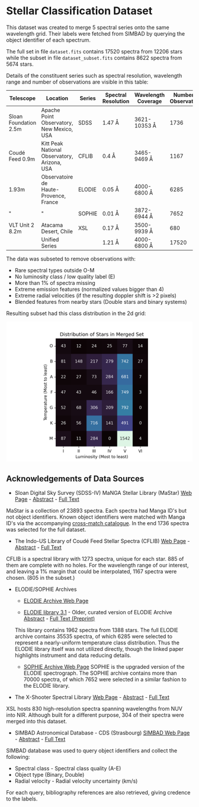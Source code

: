 # Stellar Classification Dataset

This dataset was created to merge 5 spectral series onto the same wavelength grid. Their labels were fetched from SIMBAD by querying the object identifier of each spectrum. 

The full set in file `dataset.fits` contains 17520 spectra from 12206 stars while the subset in file `dataset_subset.fits` contains 8622 spectra from 5674 stars. 

Details of the constituent series such as spectral resolution, wavelength range and number of observations are visible in this table:

| Telescope | Location | Series | Spectral<br>Resolution | Wavelength<br>Coverage | Number of <br>Observations | Subset |
|---|---|---|---|---|---|---|
| Sloan Foundation 2.5m | Apache Point Observatory, <br>New Mexico, USA | SDSS | 1.47 Å | 3621-10353 Å | 1736 | 699 |
| Coudé Feed 0.9m | Kitt Peak National <br>Observatory, Arizona, USA | CFLIB | 0.4 Å | 3465-9469 Å | 1167 | 805 |
| 1.93m | Observatoire de <br>Haute-Provence, France | ELODIE | 0.05 Å | 4000-6800 Å | 6285 | 3263 |
| " | " | SOPHIE | 0.01 Å | 3872-6944 Å | 7652 | 3551 |
| VLT Unit 2 8.2m | Atacama Desert, Chile | XSL | 0.17 Å | 3500-9939 Å | 680 | 304 |
|  | Unified Series |  | 1.21 Å | 4000-6800 Å | 17520 | 8622 |

The data was subseted to remove observations with:
* Rare spectral types outside O-M
* No luminosity class / low quality label (E)
* More than 1% of spectra missing
* Extreme emission features (normalized values bigger than 4)
* Extreme radial velocities (if the resulting doppler shift is >2 pixels)
* Blended features from nearby stars (Double stars and binary systems)

Resulting subset had this class distribution in the 2d grid:

![Class distribution of subset.](../img/dataset_dist.png "Dataset Distribution")

## Acknowledgements of Data Sources
* Sloan Digital Sky Survey (SDSS-IV) MaNGA Stellar Library (MaStar)
[Web Page](https://www.sdss4.org/dr17/mastar/) - [Abstract](https://ui.adsabs.harvard.edu/abs/2019ApJ...883..175Y/abstract) - [Full Text](https://ui.adsabs.harvard.edu/link_gateway/2019ApJ...883..175Y/PUB_PDF)

MaStar is a collection of 23893 spectra. Each spectra had Manga ID's but not object identifiers. Known object identifiers were matched with Manga ID's via the accompanying [cross-match catalogue](https://www.sdss4.org/dr17/mastar/mastar-crossmatch/). In the end 1736 spectra was selected for the full dataset.

* The Indo-US Library of Coudé Feed Stellar Spectra (CFLIB)
[Web Page](https://noirlab.edu/science/observing-noirlab/observing-kitt-peak/telescope-and-instrument-documentation/cflib) - [Abstract](https://iopscience.iop.org/article/10.1086/386343) - [Full Text](https://iopscience.iop.org/article/10.1086/386343/pdf)

CFLIB is a spectral library with 1273 spectra, unique for each star. 885 of them are complete with no holes. For the wavelength range of our interest, and leaving a 1% margin that could be interpolated, 1167 spectra were chosen. (805 in the subset.)

* ELODIE/SOPHIE Archives
    * [ELODIE Archive Web Page](http://atlas.obs-hp.fr/elodie/)

    * [ELODIE library 3.1](https://perso.astrophy.u-bordeaux.fr/~csoubiran/elodie_library.html) - Older, curated version of ELODIE Archive
    [Abstract](https://ui.adsabs.harvard.edu/abs/2007astro.ph..3658P/abstract) - [Full Text (Preprint)](https://ui.adsabs.harvard.edu/link_gateway/2007astro.ph..3658P/EPRINT_PDF)

    This library contains 1962 spectra from 1388 stars. The full ELODIE archive contains 35535 spectra, of which 6285 were selected to represent a nearly-uniform temperature class distribution. Thus the ELODIE library itself was not utilized directly, though the linked paper highlights instrument and data reducing details.

    * [SOPHIE Archive Web Page](http://atlas.obs-hp.fr/sophie/)
    SOPHIE is the upgraded version of the ELODIE spectrograph. The SOPHIE archive contains more than 70000 spectra, of which 7652 were selected in a similar fashion to the ELODIE library.

* The X-Shooter Spectral Library
[Web Page](http://xsl.u-strasbg.fr/) - [Abstract](https://ui.adsabs.harvard.edu/abs/2022A%26A...660A..34V/abstract) - [Full Text](https://ui.adsabs.harvard.edu/link_gateway/2022A%26A...660A..34V/PUB_PDF)

XSL hosts 830 high-resolution spectra spanning wavelengths from NUV into NIR. Although built for a different purpose, 304 of their spectra were merged into this dataset.

* SIMBAD Astronomical Database - CDS (Strasbourg)
[SIMBAD Web Page](https://simbad.u-strasbg.fr/) - [Abstract](https://ui.adsabs.harvard.edu/abs/2000A%26AS..143....9W/abstract) - [Full Text](https://ui.adsabs.harvard.edu/link_gateway/2000A%26AS..143....9W/PUB_PDF)

SIMBAD database was used to query object identifiers and collect the following:
* Spectral class - Spectral class quality (A-E)
* Object type (Binary, Double)
* Radial velocity - Radial velocity uncertainty (km/s)

For each query, bibliography references are also retrieved, giving credence to the labels.